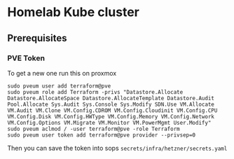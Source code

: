 # Homelab Kube cluster


## Prerequisites

### PVE Token

To get a new one run this on proxmox
```
sudo pveum user add terraform@pve
sudo pveum role add Terraform -privs "Datastore.Allocate Datastore.AllocateSpace Datastore.AllocateTemplate Datastore.Audit Pool.Allocate Sys.Audit Sys.Console Sys.Modify SDN.Use VM.Allocate VM.Audit VM.Clone VM.Config.CDROM VM.Config.Cloudinit VM.Config.CPU VM.Config.Disk VM.Config.HWType VM.Config.Memory VM.Config.Network VM.Config.Options VM.Migrate VM.Monitor VM.PowerMgmt User.Modify"
sudo pveum aclmod / -user terraform@pve -role Terraform
sudo pveum user token add terraform@pve provider --privsep=0
```

Then you can save the token into sops `secrets/infra/hetzner/secrets.yaml`